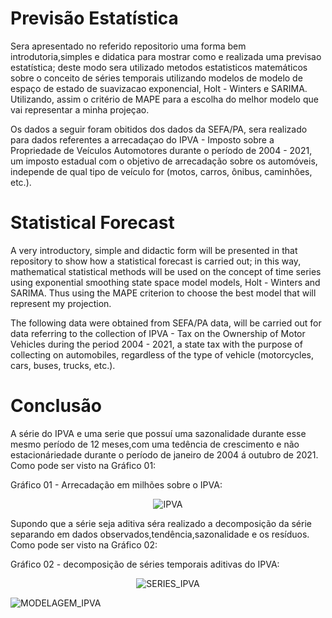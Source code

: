 # Previsão Estatística

  Sera apresentado no referido repositorio uma forma bem introdutoria,simples e didatica para mostrar como e realizada uma previsao estatística; deste modo sera utilizado metodos estatisticos matemáticos sobre o conceito de séries temporais utilizando modelos de modelo de espaço de estado de suavizacao exponencial, Holt - Winters e SARIMA. Utilizando, assim o critério de MAPE para a escolha do melhor modelo que vai representar a minha projeçao.
  
  Os dados a seguir foram obitidos dos dados da SEFA/PA, sera realizado para dados referentes a arrecadaçao do IPVA - Imposto sobre a Propriedade de Veículos Automotores durante o período de 2004 - 2021, um imposto estadual com o objetivo de arrecadação sobre os automóveis, independe de qual tipo de veículo for (motos, carros, ônibus, caminhões, etc.).
  
 # Statistical Forecast
 
 A very introductory, simple and didactic form will be presented in that repository to show how a statistical forecast is carried out; in this way, mathematical statistical methods will be used on the concept of time series using exponential smoothing state space model models, Holt - Winters and SARIMA. Thus using the MAPE criterion to choose the best model that will represent my projection.
  
  The following data were obtained from SEFA/PA data, will be carried out for data referring to the collection of IPVA - Tax on the Ownership of Motor Vehicles during the period 2004 - 2021, a state tax with the purpose of collecting on automobiles, regardless of the type of vehicle (motorcycles, cars, buses, trucks, etc.).

# Conclusão 
 A série do IPVA e uma serie que possuí uma sazonalidade durante esse mesmo período de 12 meses,com uma tedência de crescimento e não estacionáriedade durante o período de janeiro de 2004 á outubro de 2021. Como pode ser visto na Gráfico 01:
 
 Gráfico 01 - Arrecadação em milhões sobre o IPVA:
<div align="center">
  
![IPVA](https://user-images.githubusercontent.com/94062159/145993329-3d72a959-c87c-41cf-9970-aa2b6d188b61.png)

</div>

Supondo que a série seja aditiva séra realizado a decomposição da série separando em dados observados,tendência,sazonalidade e os resíduos. Como pode ser visto na Gráfico 02:

 Gráfico 02 - decomposição de séries temporais aditivas do IPVA:
<div align="center"> 
  
![SERIES_IPVA](https://user-images.githubusercontent.com/94062159/145993476-8d95b265-89c9-4879-abd3-43af9a9e65a5.png)
  
</div>

![MODELAGEM_IPVA](https://user-images.githubusercontent.com/94062159/145993396-69579747-11a6-44b3-925b-48e162e09076.png)
